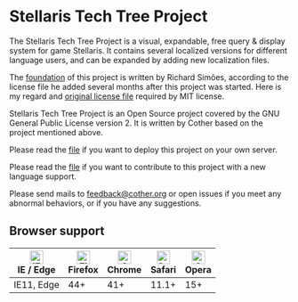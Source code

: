 # Stellaris Tech Tree Project

The Stellaris Tech Tree Project is a visual, expandable, free query & display system for game Stellaris. It contains several localized versions for different language users, and can be expanded by adding new localization files.

The [foundation](https://gitlab.com/bipedalshark/stellaris-tech-tree "foundation") of this project is written by Richard Simões, according to the license file he added several months after this project was started. Here is my regard and [original license file](docs/ORIGINAL.md) required by MIT license.

Stellaris Tech Tree Project is an Open Source project covered by the GNU General Public License version 2. It is written by Cother based on the project mentioned above.

Please read the [file](docs/DEPLOY.md) if you want to deploy this project on your own server.

Please read the [file](docs/LOCALIZATION.md) if you want to contribute to this project with a new language support.

Please send mails to <feedback@cother.org> or open issues if you meet any abnormal behaviors, or if you have any suggestions.

## Browser support

| <img src="https://raw.githubusercontent.com/alrra/browser-logos/master/src/edge/edge_48x48.png" alt="IE / Edge" width="24px" height="24px" /></br>IE / Edge | <img src="https://raw.githubusercontent.com/alrra/browser-logos/master/src/firefox/firefox_48x48.png" alt="Firefox" width="24px" height="24px" /></br>Firefox | <img src="https://raw.githubusercontent.com/alrra/browser-logos/master/src/chrome/chrome_48x48.png" alt="Chrome" width="24px" height="24px" /></br>Chrome | <img src="https://raw.githubusercontent.com/alrra/browser-logos/master/src/safari/safari_48x48.png" alt="Safari" width="24px" height="24px" /></br>Safari | <img src="https://raw.githubusercontent.com/alrra/browser-logos/master/src/opera/opera_48x48.png" alt="Opera" width="24px" height="24px" /></br>Opera |
| --------- | --------- | --------- | --------- | --------- |
| IE11, Edge| 44+| 41+| 11.1+| 15+